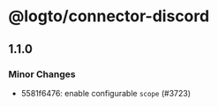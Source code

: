 # @logto/connector-discord

## 1.1.0

### Minor Changes

- 5581f6476: enable configurable `scope` (#3723)
